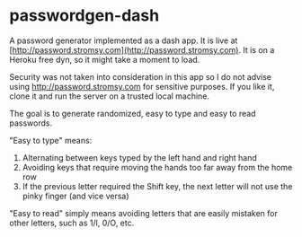 # passwordgen-dash

A password generator implemented as a dash app. It is live at [http://password.stromsy.com](http://password.stromsy.com).
It is on a Heroku free dyn, so it might take a moment to load.

Security was not taken into consideration in this app so I do not advise using
http://password.stromsy.com for sensitive purposes. If you like it, clone it
and run the server on a trusted local machine.

The goal is to generate randomized, easy to type and easy to read passwords.

"Easy to type" means:
1. Alternating between keys typed by the left hand and right hand
1. Avoiding keys that require moving the hands too far away from the home row
1. If the previous letter required the Shift key, the next letter will not use
the pinky finger (and vice versa)

"Easy to read" simply means avoiding letters that are easily mistaken for other
letters, such as 1/l, 0/O, etc.
